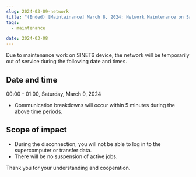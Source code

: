 ```yaml
---
slug: 2024-03-09-network
title: "(Ended) [Maintainance] March 8, 2024: Network Maintenance on Saturday, March 9, 2024"
tags:
  - maintenance

date: 2024-03-08
---
```




Due to maintenance work on SINET6 device, the network will be temporarily out of service during the following date and times.

<!-- truncate -->

## Date and time

00:00 - 01:00, Saturday, March 9, 2024
- Communication breakdowns will occur within 5 minutes during the above time periods.


## Scope of impact
  
- During the disconnection, you will not be able to log in to the supercomputer or transfer data.
- There will be no suspension of active jobs.
  

Thank you for your understanding and cooperation.

